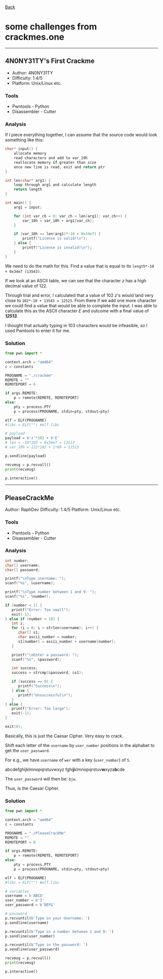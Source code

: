 [Back](PicoFrontPage.md)

# some challenges from crackmes.one

---

## 4N0NY31TY's First Crackme


- Author: 4N0NY31TY
- Difficulty: 1.4/5
- Platform: Unix/Linux etc.

### Tools

* Pwntools - Python
* Disassembler - Cutter

### Analysis

If I piece everything together, I can assume that the source code would look something like this:

```c
char* input() {
    allocate memory
    read characters and add to var_19h
    reallocate memory if greater than size
    once new line is read, exit and return ptr
}

int len(char* arg1) {
    loop through arg1 and calculate length
    return length
}

int main() {
    arg1 = input;

    for (int var_ch = 0; var_ch < len(arg1); var_ch++) {
        var_10h = var_10h + arg1[var_ch];
    }

    if (var_10h == len(arg1)*-10 + 0x34e7) {
        printf("License is valid!\n");
    } else {
        printf("License is invalid!\n");
    }
}
```

We need to do the math for this. Find a value that is equal to its `length*-10 + 0x34e7 (13543)`.

If we look at an ASCII table, we can see that the character *z* has a high decimal value of 122.

Through trial and error, I calculated that a value of 102 *z*'s would land very close to `102*-10 + 13543 = 12523`.
From there if we add one more character we could find a value that would be able to complete the input.
I was able to calculate this as the ASCII character *E* and outcome with a final value of ***12513***.

I thought that actually typing in 103 characters would be infeasible, so I used Pwntools to enter it for me.

### Solution

```python
from pwn import *

context.arch = "amd64"
c = constants

PROGNAME = "./crackme"
REMOTE = ""
REMOTEPORT = 0

if args.REMOTE:
    p = remote(REMOTE, REMOTEPORT)
else:
    pty = process.PTY
    p = process(PROGNAME, stdin=pty, stdout=pty)

elf = ELF(PROGNAME)
#libc = ELF("") #elf.libc

# payload
payload = b'z'*102 + b'E'
# len = -10*103 + 0x34e7 = 12513
# var_10h = 122*102 + 1*69 = 12513

p.sendline(payload)

recvmsg = p.recvall()
print(recvmsg)

p.interactive()
```

---

## PleaseCrackMe

Author: RaphDev
Difficulty: 1.4/5
Platform: Unix/Linux etc.

### Tools

* Pwntools - Python
* Disassembler - Cutter

### Analysis

```c
int number;
char[] username;
char[] password;

printf("\nType username: ");
scanf("%s", &username);

printf("\nType number between 1 and 9: ");
scanf("%i", %number);

if (number < 1) {
   printf("Error: Too small");
   exit(-1);
} else if (number < 10) {
   int i;
   for (i = 0; i < strlen(username); i++) {
      char[] s1;
      char ascii_number = number;
      s1[number] = ascii_number + username[number];
   }

   printf("\nEnter a password: ");
   scanf("%s", &password);

   int success;
   success = strcmp(&password, &s1);

   if (success == 0) {
      printf("Success\n");
   } else {
      printf("Unsuccessful\n");
   }
} else {
   printf("Error: Too large");
   exit(-1);
}

exit(0);
```

Basically, this is just the Caesar Cipher. Very easy to crack.

Shift each letter of the `username` by `user_number` positions in the alphabet to get the `user_password`.

For e.g., we have `username` of `wer` with a key (`user_number`) of `5`.

abcdefghijklmnopqrstuvwxyz
fghi**j**klmnopqrstuv**w**xyza**b**cde

The `user_password` will then be: `bjw`.

Thus, is the Caesar Cipher.


### Solution

```python
from pwn import *

context.arch = "amd64"
c = constants

PROGNAME = "./PleaseCrackMe"
REMOTE = ""
REMOTEPORT = 0

if args.REMOTE:
    p = remote(REMOTE, REMOTEPORT)
else:
    pty = process.PTY
    p = process(PROGNAME, stdin=pty, stdout=pty)

elf = ELF(PROGNAME)
#libc = ELF("") #elf.libc

# variables
username = b'ABCD'
user_number = b'3'
user_password = b'DEFG'

# password
p.recvuntil(b'Type in your Username: ')
p.sendline(username)

p.recvuntil(b'Type in a number between 1 and 9: ')
p.sendline(user_number)

p.recvuntil(b'Type in the password: ')
p.sendline(user_password)

recvmsg = p.recvall()
print(recvmsg)

p.interactive()
```
